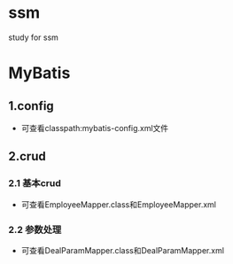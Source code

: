 # ssm
study for ssm

# MyBatis
## 1.config
- 可查看classpath:mybatis-config.xml文件
## 2.crud

### 2.1 基本crud

- 可查看EmployeeMapper.class和EmployeeMapper.xml
### 2.2 参数处理

- 可查看DealParamMapper.class和DealParamMapper.xml